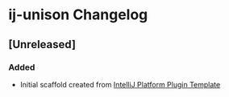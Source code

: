 <!-- Keep a Changelog guide -> https://keepachangelog.com -->

# ij-unison Changelog

## [Unreleased]
### Added
- Initial scaffold created from [IntelliJ Platform Plugin Template](https://github.com/JetBrains/intellij-platform-plugin-template)
